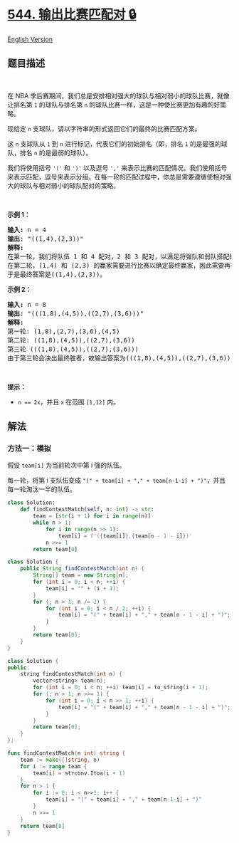 # [544. 输出比赛匹配对 🔒](https://leetcode.cn/problems/output-contest-matches)

[English Version](/solution/0500-0599/0544.Output%20Contest%20Matches/README_EN.md)

<!-- tags:递归,字符串,模拟 -->

<!-- difficulty:中等 -->

## 题目描述

<!-- 这里写题目描述 -->

<p>&nbsp;</p>

<p>在 NBA 季后赛期间，我们总是安排相对强大的球队与相对弱小的球队比赛，就像让排名第 <code>1</code> 的球队与排名第 <code>n</code> 的球队比赛一样，这是一种使比赛更加有趣的好策略。</p>

<p>现给定 <code>n</code> 支球队，请以字符串的形式返回它们的最终的比赛匹配方案。</p>

<p>这 <code>n</code> 支球队从 <code>1</code> 到 <code>n</code> 进行标记，代表它们的初始排名（即，排名 <code>1</code> 的是最强的球队，排名 <code>n</code> 的是最弱的球队）。</p>

<p>我们将使用括号 <code>'('</code> 和 <code>')'</code> 以及逗号 <code>','</code> 来表示比赛的匹配情况。我们使用括号来表示匹配，逗号来表示分组。在每一轮的匹配过程中，你总是需要遵循使相对强大的球队与相对弱小的球队配对的策略。</p>

<p>&nbsp;</p>

<p><strong>示例 1：</strong></p>

<pre>
<strong>输入:</strong> n = 4
<strong>输出:</strong> "((1,4),(2,3))"
<strong>解释:</strong> 
在第一轮，我们将队伍 1 和 4 配对，2 和 3 配对，以满足将强队和弱队搭配的效果。得到(1,4),(2,3).
在第二轮，(1,4) 和 (2,3) 的赢家需要进行比赛以确定最终赢家，因此需要再在外面加一层括号。
于是最终答案是((1,4),(2,3))。
</pre>

<p><strong>示例 2：</strong></p>

<pre>
<strong>输入:</strong> n = 8
<strong>输出:</strong> "(((1,8),(4,5)),((2,7),(3,6)))"
<strong>解释:</strong> 
第一轮: (1,8),(2,7),(3,6),(4,5)
第二轮: ((1,8),(4,5)),((2,7),(3,6))
第三轮 (((1,8),(4,5)),((2,7),(3,6)))
由于第三轮会决出最终胜者，故输出答案为(((1,8),(4,5)),((2,7),(3,6)))。
</pre>

<p>&nbsp;</p>

<p><strong>提示：</strong></p>

<ul>
	<li><code>n == 2x</code>，并且 <code>x</code> 在范围 <code>[1,12]</code> 内。</li>
</ul>

## 解法

### 方法一：模拟

假设 `team[i]` 为当前轮次中第 i 强的队伍。

每一轮，将第 i 支队伍变成 `"(" + team[i] + "," + team[n-1-i] + ")"`，并且每一轮淘汰一半的队伍。

<!-- tabs:start -->

```python
class Solution:
    def findContestMatch(self, n: int) -> str:
        team = [str(i + 1) for i in range(n)]
        while n > 1:
            for i in range(n >> 1):
                team[i] = f'({team[i]},{team[n - 1 - i]})'
            n >>= 1
        return team[0]
```

```java
class Solution {
    public String findContestMatch(int n) {
        String[] team = new String[n];
        for (int i = 0; i < n; ++i) {
            team[i] = "" + (i + 1);
        }
        for (; n > 1; n /= 2) {
            for (int i = 0; i < n / 2; ++i) {
                team[i] = "(" + team[i] + "," + team[n - 1 - i] + ")";
            }
        }
        return team[0];
    }
}
```

```cpp
class Solution {
public:
    string findContestMatch(int n) {
        vector<string> team(n);
        for (int i = 0; i < n; ++i) team[i] = to_string(i + 1);
        for (; n > 1; n >>= 1) {
            for (int i = 0; i < n >> 1; ++i) {
                team[i] = "(" + team[i] + "," + team[n - 1 - i] + ")";
            }
        }
        return team[0];
    }
};
```

```go
func findContestMatch(n int) string {
	team := make([]string, n)
	for i := range team {
		team[i] = strconv.Itoa(i + 1)
	}
	for n > 1 {
		for i := 0; i < n>>1; i++ {
			team[i] = "(" + team[i] + "," + team[n-1-i] + ")"
		}
		n >>= 1
	}
	return team[0]
}
```

<!-- tabs:end -->

<!-- end -->
